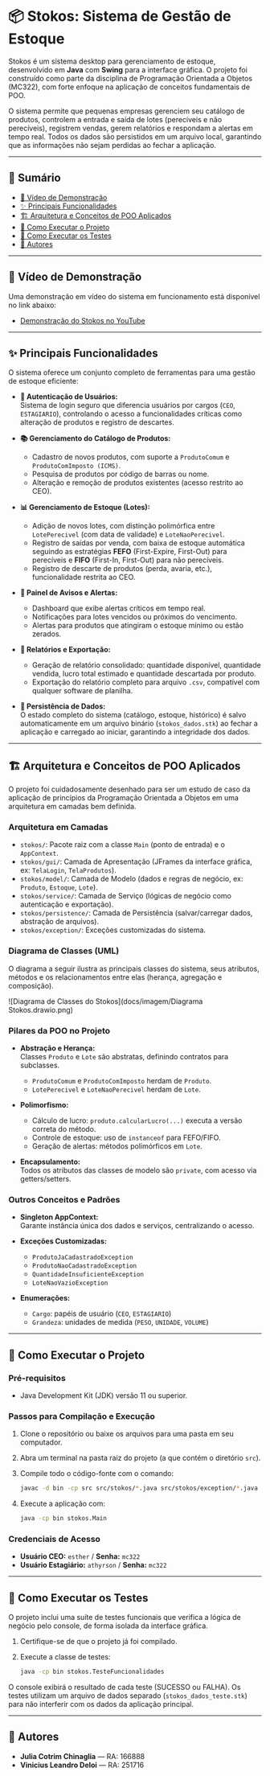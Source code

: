 # 📦 Stokos: Sistema de Gestão de Estoque

Stokos é um sistema desktop para gerenciamento de estoque, desenvolvido em **Java** com **Swing** para a interface gráfica. O projeto foi construído como parte da disciplina de Programação Orientada a Objetos (MC322), com forte enfoque na aplicação de conceitos fundamentais de POO.

O sistema permite que pequenas empresas gerenciem seu catálogo de produtos, controlem a entrada e saída de lotes (perecíveis e não perecíveis), registrem vendas, gerem relatórios e respondam a alertas em tempo real. Todos os dados são persistidos em um arquivo local, garantindo que as informações não sejam perdidas ao fechar a aplicação.

---

## 📑 Sumário

- [🎥 Vídeo de Demonstração](#-vídeo-de-demonstração)
- [✨ Principais Funcionalidades](#-principais-funcionalidades)
- [🏗️ Arquitetura e Conceitos de POO Aplicados](#-arquitetura-e-conceitos-de-poo-aplicados)
- [🚀 Como Executar o Projeto](#-como-executar-o-projeto)
- [🧪 Como Executar os Testes](#-como-executar-os-testes)
- [👥 Autores](#-autores)

---

## 🎥 Vídeo de Demonstração

Uma demonstração em vídeo do sistema em funcionamento está disponível no link abaixo:

- [Demonstração do Stokos no YouTube](#) <!-- Substitua pelo link real -->

---

## ✨ Principais Funcionalidades

O sistema oferece um conjunto completo de ferramentas para uma gestão de estoque eficiente:

- **🔐 Autenticação de Usuários:**  
    Sistema de login seguro que diferencia usuários por cargos (`CEO`, `ESTAGIARIO`), controlando o acesso a funcionalidades críticas como alteração de produtos e registro de descartes.

- **📚 Gerenciamento do Catálogo de Produtos:**  
    - Cadastro de novos produtos, com suporte a `ProdutoComum` e `ProdutoComImposto (ICMS)`.
    - Pesquisa de produtos por código de barras ou nome.
    - Alteração e remoção de produtos existentes (acesso restrito ao CEO).

- **📊 Gerenciamento de Estoque (Lotes):**  
    - Adição de novos lotes, com distinção polimórfica entre `LotePerecivel` (com data de validade) e `LoteNaoPerecivel`.
    - Registro de saídas por venda, com baixa de estoque automática seguindo as estratégias **FEFO** (First-Expire, First-Out) para perecíveis e **FIFO** (First-In, First-Out) para não perecíveis.
    - Registro de descarte de produtos (perda, avaria, etc.), funcionalidade restrita ao CEO.

- **🔔 Painel de Avisos e Alertas:**  
    - Dashboard que exibe alertas críticos em tempo real.
    - Notificações para lotes vencidos ou próximos do vencimento.
    - Alertas para produtos que atingiram o estoque mínimo ou estão zerados.

- **📄 Relatórios e Exportação:**  
    - Geração de relatório consolidado: quantidade disponível, quantidade vendida, lucro total estimado e quantidade descartada por produto.
    - Exportação do relatório completo para arquivo `.csv`, compatível com qualquer software de planilha.

- **💾 Persistência de Dados:**  
    O estado completo do sistema (catálogo, estoque, histórico) é salvo automaticamente em um arquivo binário (`stokos_dados.stk`) ao fechar a aplicação e carregado ao iniciar, garantindo a integridade dos dados.

---

## 🏗️ Arquitetura e Conceitos de POO Aplicados

O projeto foi cuidadosamente desenhado para ser um estudo de caso da aplicação de princípios da Programação Orientada a Objetos em uma arquitetura em camadas bem definida.

### **Arquitetura em Camadas**

- `stokos/`: Pacote raiz com a classe `Main` (ponto de entrada) e o `AppContext`.
- `stokos/gui/`: Camada de Apresentação (JFrames da interface gráfica, ex: `TelaLogin`, `TelaProdutos`).
- `stokos/model/`: Camada de Modelo (dados e regras de negócio, ex: `Produto`, `Estoque`, `Lote`).
- `stokos/service/`: Camada de Serviço (lógicas de negócio como autenticação e exportação).
- `stokos/persistence/`: Camada de Persistência (salvar/carregar dados, abstração de arquivos).
- `stokos/exception/`: Exceções customizadas do sistema.

### Diagrama de Classes (UML)
O diagrama a seguir ilustra as principais classes do sistema, seus atributos, métodos e os relacionamentos entre elas (herança, agregação e composição).

![Diagrama de Classes do Stokos](docs/imagem/Diagrama Stokos.drawio.png)

### **Pilares da POO no Projeto**

- **Abstração e Herança:**  
    Classes `Produto` e `Lote` são abstratas, definindo contratos para subclasses.
    - `ProdutoComum` e `ProdutoComImposto` herdam de `Produto`.
    - `LotePerecivel` e `LoteNaoPerecivel` herdam de `Lote`.

- **Polimorfismo:**  
    - Cálculo de lucro: `produto.calcularLucro(...)` executa a versão correta do método.
    - Controle de estoque: uso de `instanceof` para FEFO/FIFO.
    - Geração de alertas: métodos polimórficos em `Lote`.

- **Encapsulamento:**  
    Todos os atributos das classes de modelo são `private`, com acesso via getters/setters.

### **Outros Conceitos e Padrões**

- **Singleton AppContext:**  
    Garante instância única dos dados e serviços, centralizando o acesso.

- **Exceções Customizadas:**  
    - `ProdutoJaCadastradoException`
    - `ProdutoNaoCadastradoException`
    - `QuantidadeInsuficienteException`
    - `LoteNaoVazioException`

- **Enumerações:**  
    - `Cargo`: papéis de usuário (`CEO`, `ESTAGIARIO`)
    - `Grandeza`: unidades de medida (`PESO`, `UNIDADE`, `VOLUME`)

---

## 🚀 Como Executar o Projeto

### **Pré-requisitos**

- Java Development Kit (JDK) versão 11 ou superior.

### **Passos para Compilação e Execução**

1. Clone o repositório ou baixe os arquivos para uma pasta em seu computador.
2. Abra um terminal na pasta raiz do projeto (a que contém o diretório `src`).
3. Compile todo o código-fonte com o comando:

     ```bash
     javac -d bin -cp src src/stokos/*.java src/stokos/exception/*.java src/stokos/gui/*.java src/stokos/model/*.java src/stokos/persistence/*.java src/stokos/service/*.java
     ```

4. Execute a aplicação com:

     ```bash
     java -cp bin stokos.Main
     ```

### **Credenciais de Acesso**

- **Usuário CEO:** `esther` / **Senha:** `mc322`
- **Usuário Estagiário:** `athyrson` / **Senha:** `mc322`

---

## 🧪 Como Executar os Testes

O projeto inclui uma suíte de testes funcionais que verifica a lógica de negócio pelo console, de forma isolada da interface gráfica.

1. Certifique-se de que o projeto já foi compilado.
2. Execute a classe de testes:

     ```bash
     java -cp bin stokos.TesteFuncionalidades
     ```

O console exibirá o resultado de cada teste (SUCESSO ou FALHA). Os testes utilizam um arquivo de dados separado (`stokos_dados_teste.stk`) para não interferir com os dados da aplicação principal.

---

## 👥 Autores

- **Julia Cotrim Chinaglia** — RA: 166888
- **Vinicius Leandro Deloi** — RA: 251716

